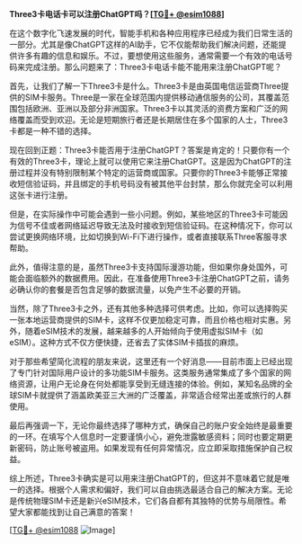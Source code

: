**Three3卡电话卡可以注册ChatGPT吗？[[TG💪+ @esim1088](https://t.me/s/esim1088)]**

在这个数字化飞速发展的时代，智能手机和各种应用程序已经成为我们日常生活的一部分。尤其是像ChatGPT这样的AI助手，它不仅能帮助我们解决问题，还能提供许多有趣的信息和娱乐。不过，要想使用这些服务，通常需要一个有效的电话号码来完成注册。那么问题来了：Three3卡电话卡能不能用来注册ChatGPT呢？

首先，让我们了解一下Three3卡是什么。Three3卡是由英国电信运营商Three提供的SIM卡服务。Three是一家在全球范围内提供移动通信服务的公司，其覆盖范围包括欧洲、亚洲以及部分非洲国家。Three3卡以其灵活的资费方案和广泛的网络覆盖而受到欢迎。无论是短期旅行者还是长期居住在多个国家的人士，Three3卡都是一种不错的选择。

现在回到正题：Three3卡能否用于注册ChatGPT？答案是肯定的！只要你有一个有效的Three3卡，理论上就可以使用它来注册ChatGPT。这是因为ChatGPT的注册过程并没有特别限制某个特定的运营商或国家。只要你的Three3卡能够正常接收短信验证码，并且绑定的手机号码没有被其他平台封禁，那么你就完全可以利用这张卡进行注册。

但是，在实际操作中可能会遇到一些小问题。例如，某些地区的Three3卡可能因为信号不佳或者网络延迟导致无法及时接收到短信验证码。在这种情况下，你可以尝试更换网络环境，比如切换到Wi-Fi下进行操作，或者直接联系Three客服寻求帮助。

此外，值得注意的是，虽然Three3卡支持国际漫游功能，但如果你身处国外，可能会面临额外的数据费用。因此，在准备使用Three3卡注册ChatGPT之前，请务必确认你的套餐是否包含足够的数据流量，以免产生不必要的开销。

当然，除了Three3卡之外，还有其他多种选择可供考虑。比如，你可以选择购买一张本地运营商提供的SIM卡，这样不仅更加稳定可靠，而且价格也相对实惠。另外，随着eSIM技术的发展，越来越多的人开始倾向于使用虚拟SIM卡（如eSIM）。这种方式不仅方便快捷，还省去了实体SIM卡插拔的麻烦。

对于那些希望简化流程的朋友来说，这里还有一个好消息——目前市面上已经出现了专门针对国际用户设计的多功能SIM卡服务。这类服务通常集成了多个国家的网络资源，让用户无论身在何处都能享受到无缝连接的体验。例如，某知名品牌的全球SIM卡就提供了涵盖欧美亚三大洲的广泛覆盖，非常适合经常出差或旅行的人群使用。

最后再强调一下，无论你最终选择了哪种方式，确保自己的账户安全始终是最重要的一环。在填写个人信息时一定要谨慎小心，避免泄露敏感资料；同时也要定期更新密码，防止账号被盗用。如果发现有任何异常情况，应立即采取措施保护自己权益。

综上所述，Three3卡确实是可以用来注册ChatGPT的，但这并不意味着它就是唯一的选择。根据个人需求和偏好，我们可以自由挑选最适合自己的解决方案。无论是传统物理SIM卡还是新兴eSIM技术，它们各自都有其独特的优势与局限性。希望大家都能找到让自己满意的答案！

[[TG💪+ @esim1088](https://t.me/s/esim1088) ![Image](https://i.postimg.cc/4NQfJmqS/Snipaste-2025-05-13-00-14-12.png)]